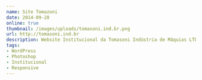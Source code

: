 ```yaml
---
name: Site Tomazoni
date: 2014-09-28
online: true
thumbnail: /images/uploads/tomasoni.ind.br.png
url: http://tomasoni.ind.br
description: Website Institucional da Tomasoni Indústria de Máquias LTDA, desenhado no Photoshop e desenvolvido com o CMS WordPress.
tags:
- WordPress
- Photoshop
- Institucional
- Responsive
---
```

